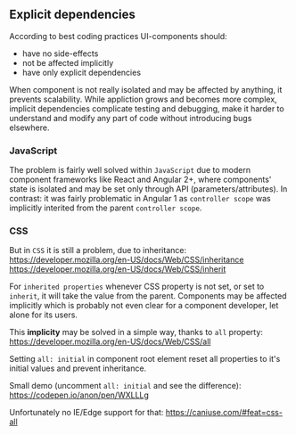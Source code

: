 ## Explicit dependencies

According to best coding practices UI-components should:
- have no side-effects
- not be affected implicitly
- have only explicit dependencies

When component is not really isolated and may be affected by anything, it prevents scalability. While appliction grows and becomes more complex, implicit dependencies complicate testing and debugging, make it harder to understand and modify any part of code without introducing bugs elsewhere.

### JavaScript

The problem is fairly well solved within `JavaScript` due to modern component frameworks like React and Angular 2+, where components' state is isolated and may be set only through API (parameters/attributes). In contrast: it was fairly problematic in Angular 1 as `controller scope` was implicitly interited from the parent `controller scope`.

### CSS

But in `CSS` it is still a problem, due to inheritance:
https://developer.mozilla.org/en-US/docs/Web/CSS/inheritance
https://developer.mozilla.org/en-US/docs/Web/CSS/inherit

For `inherited properties` whenever CSS property is not set, or set to `inherit`, it will take the value from the parent. Components may be affected implicitly which is probably not even clear for a component developer, let alone for its users.

This **implicity** may be solved in a simple way, thanks to `all` property:
https://developer.mozilla.org/en-US/docs/Web/CSS/all

Setting `all: initial` in component root element reset all properties to it's initial values and prevent inheritance.

Small demo (uncomment `all: initial` and see the difference):
https://codepen.io/anon/pen/WXLLLg

Unfortunately no IE/Edge support for that:
https://caniuse.com/#feat=css-all
